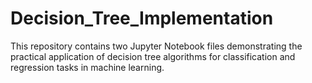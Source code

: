 # Decision_Tree_Implementation
This repository contains two Jupyter Notebook files demonstrating the practical application of decision tree algorithms for classification and regression tasks in machine learning.
